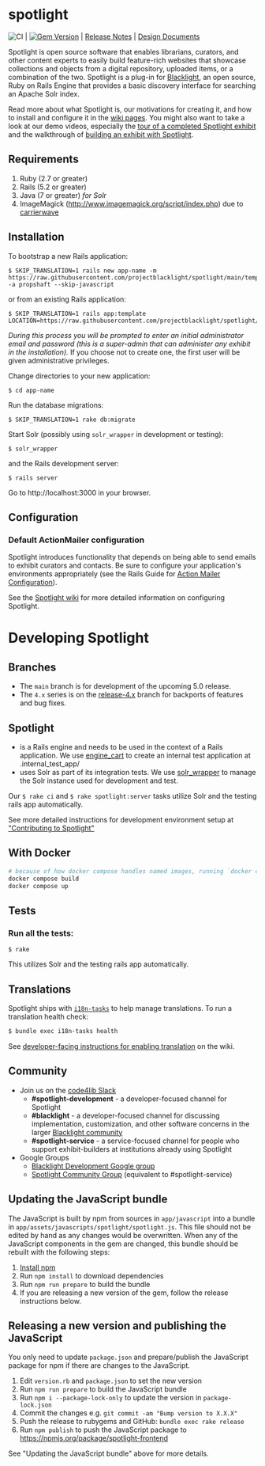 spotlight
=========

![CI](https://github.com/projectblacklight/spotlight/workflows/CI/badge.svg) | [![Gem Version](https://badge.fury.io/rb/blacklight-spotlight.png)](http://badge.fury.io/rb/blacklight-spotlight) | [Release Notes](https://github.com/projectblacklight/spotlight/releases) | [Design Documents](https://github.com/projectblacklight/spotlight/releases/tag/v0.0.0)

Spotlight is open source software that enables librarians, curators, and other content experts to easily build feature-rich websites that showcase collections and objects from a digital repository, uploaded items, or a combination of the two. Spotlight is a plug-in for [Blacklight](https://github.com/projectblacklight/blacklight), an open source, Ruby on Rails Engine that provides a basic discovery interface for searching an Apache Solr index.

Read more about what Spotlight is, our motivations for creating it, and how to install and configure it in the [wiki pages](https://github.com/projectblacklight/spotlight/wiki). You might also want to take a look at our demo videos, especially the [tour of a completed Spotlight exhibit](https://www.youtube.com/watch?v=_A7vTbbiF4g) and the walkthrough of [building an exhibit with Spotlight](https://www.youtube.com/watch?v=qPJtgajJ4ic).

## Requirements

1. Ruby (2.7 or greater)
2. Rails (5.2 or greater)
3. Java (7 or greater) *for Solr*
4. ImageMagick (http://www.imagemagick.org/script/index.php) due to [carrierwave](https://github.com/carrierwaveuploader/carrierwave#adding-versions)

## Installation

To bootstrap a new Rails application:

```
$ SKIP_TRANSLATION=1 rails new app-name -m https://raw.githubusercontent.com/projectblacklight/spotlight/main/template.rb -a propshaft --skip-javascript
```

or from an existing Rails application:

```
$ SKIP_TRANSLATION=1 rails app:template LOCATION=https://raw.githubusercontent.com/projectblacklight/spotlight/main/template.rb
```

*During this process you will be prompted to enter an initial administrator email and password (this is a super-admin that can administer any exhibit in the installation).* If you choose not to create one, the first user will be given administrative privileges.

Change directories to your new application:

```
$ cd app-name
```

Run the database migrations:

```
$ SKIP_TRANSLATION=1 rake db:migrate
```

Start Solr (possibly using `solr_wrapper` in development or testing):

```
$ solr_wrapper
```

and the Rails development server:

```
$ rails server
```

Go to http://localhost:3000 in your browser.

## Configuration

### Default ActionMailer configuration

Spotlight introduces functionality that depends on being able to send emails to exhibit curators and contacts. Be sure to configure your application's environments appropriately (see the Rails Guide for [Action Mailer Configuration](http://guides.rubyonrails.org/action_mailer_basics.html#action-mailer-configuration)).

See the [Spotlight wiki](https://github.com/projectblacklight/spotlight/wiki) for more detailed information on configuring Spotlight.

# Developing Spotlight

## Branches

* The `main` branch is for development of the upcoming 5.0 release.
* The `4.x` series is on the [release-4.x](https://github.com/projectblacklight/spotlight/tree/release-4.x) branch for backports of features and bug fixes.

## Spotlight

* is a Rails engine and needs to be used in the context of a Rails application. We use [engine_cart](https://github.com/cbeer/engine_cart) to create an internal test application at .internal_test_app/
* uses Solr as part of its integration tests. We use [solr_wrapper](https://github.com/cbeer/solr_wrapper) to manage the Solr instance used for development and test.

Our `$ rake ci` and `$ rake spotlight:server` tasks utilize Solr and the testing rails app automatically.

See more detailed instructions for development environment setup at ["Contributing to Spotlight"](https://github.com/projectblacklight/spotlight/wiki/Contributing-to-Spotlight)

## With Docker

```sh
# because of how docker compose handles named images, running `docker compose up --build` will error when the Rails images have not been built locally
docker compose build
docker compose up
```

## Tests

### Run all the tests:

```
$ rake
```

This utilizes Solr and the testing rails app automatically.

## Translations

Spotlight ships with [`i18n-tasks`](https://github.com/glebm/i18n-tasks) to help manage translations. To run a translation health check:

```sh
$ bundle exec i18n-tasks health
```

See [developer-facing instructions for enabling translation](https://github.com/projectblacklight/spotlight/wiki/Translations) on the wiki.

## Community


- Join us on the [code4lib Slack](https://code4lib.org/irc)
  - **#spotlight-development** - a developer-focused channel for Spotlight
  - **#blacklight** - a developer-focused channel for discussing implementation, customization, and other software concerns in the larger [Blacklight community](http://projectblacklight.org/)
  - **#spotlight-service** - a service-focused channel for people who support exhibit-builders at institutions already using Spotlight
- Google Groups
  - [Blacklight Development Google group](https://groups.google.com/forum/#!forum/blacklight-development)
  - [Spotlight Community Group](https://groups.google.com/forum/#!forum/spotlight-community) (equivalent to #spotlight-service)

## Updating the JavaScript bundle
The JavaScript is built by npm from sources in `app/javascript` into a bundle
in `app/assets/javascripts/spotlight/spotlight.js`. This file should not be edited
by hand as any changes would be overwritten.  When any of the JavaScript
components in the gem are changed, this bundle should be rebuilt with the
following steps:
1. [Install npm](https://www.npmjs.com/get-npm)
2. Run `npm install` to download dependencies
3. Run `npm run prepare` to build the bundle
4. If you are releasing a new version of the gem, follow the release instructions below.

## Releasing a new version and publishing the JavaScript
You only need to update `package.json` and prepare/publish the JavaScript package for npm if there are changes to the JavaScript.
1. Edit `version.rb` and `package.json` to set the new version
2. Run `npm run prepare` to build the JavaScript bundle
3. Run `npm i --package-lock-only` to update the version in `package-lock.json`
4. Commit the changes e.g. `git commit -am "Bump version to X.X.X"`
5. Push the release to rubygems and GitHub: `bundle exec rake release`
6. Run `npm publish` to push the JavaScript package to https://npmjs.org/package/spotlight-frontend

See "Updating the JavaScript bundle" above for more details.
